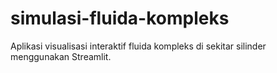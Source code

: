 # simulasi-fluida-kompleks
Aplikasi visualisasi interaktif fluida kompleks di sekitar silinder menggunakan Streamlit.
